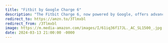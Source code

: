 ```yaml
---
title: "Fitbit by Google Charge 6"
description: "The Fitbit Charge 6, now powered by Google, offers advanced activity tracking and a 6-month Premium Membership. With a remarkable 7-day battery life, it seamlessly integrates Google Wallet and Google Maps functionalities. Stay connected, track your fitness, and navigate your day with ease, all on your wrist. #affiliate #ad"
redirect_to: https://amzn.to/3Tlmxbl
redirect_from: /3Tlmxbl
image: https://m.media-amazon.com/images/I/61iq36f17JL._AC_SL1500_.jpg
date: 2024-03-13 21:00:00 -0000
---
```

